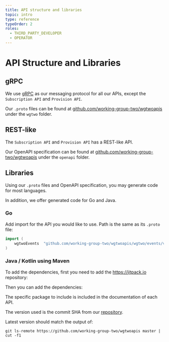 ```yaml
---
title: API structure and libraries
topic: intro
type: reference
typeOrder: 2
roles:
  - THIRD_PARTY_DEVELOPER
  - OPERATOR
---
```


# API Structure and Libraries

## gRPC
We use [gRPC](https://www.grpc.io/) as our messaging protocol for all our APIs, except the `Subscription API` and
`Provision API`.

Our `.proto` files can be found at [github.com/working-group-two/wgtwoapis](https://github.com/working-group-two/wgtwoapis)
under the `wgtwo` folder.

## REST-like
The `Subscription API` and `Provision API` has a REST-like API.

Our OpenAPI specification can be found at [github.com/working-group-two/wgtwoapis](https://github.com/working-group-two/wgtwoapis)
under the `openapi` folder.

## Libraries

Using our `.proto` files and OpenAPI specification, you may generate code for most languages.

In addition, we offer generated code for Go and Java.

### Go

Add import for the API you would like to use. Path is the same as its `.proto` file:
```go
import (
	wgtwoEvents  "github.com/working-group-two/wgtwoapis/wgtwo/events/v0"
)
```

### Java / Kotlin using Maven
To add the dependencies, first you need to add the https://jitpack.io repository:

<JitpackDependency />

Then you can add the dependencies:
<ClientDependencies :clients="['event-grpc']"/>

The specific package to include is included in the documentation of each API.

The version used is the commit SHA from our [repository](https://github.com/working-group-two/wgtwoapis).

Latest version should match the output of:
```shell
git ls-remote https://github.com/working-group-two/wgtwoapis master | cut -f1
```
